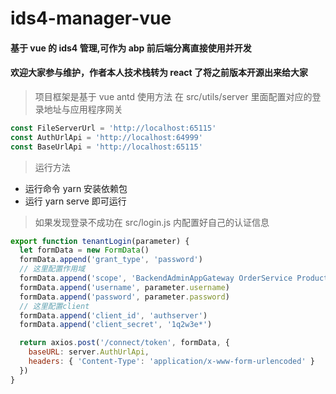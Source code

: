 # ids4-manager-vue

#### 基于 vue 的 ids4 管理,可作为 abp 前后端分离直接使用并开发

#### 欢迎大家参与维护，作者本人技术栈转为 react 了将之前版本开源出来给大家

> 项目框架是基于 vue antd
> 使用方法 在 src/utils/server 里面配置对应的登录地址与应用程序网关

```js
const FileServerUrl = 'http://localhost:65115'
const AuthUrlApi = 'http://localhost:64999'
const BaseUrlApi = 'http://localhost:65115'
```

> 运行方法

- 运行命令 yarn 安装依赖包
- 运行 yarn serve 即可运行

> 如果发现登录不成功在 src/login.js 内配置好自己的认证信息

```js
export function tenantLogin(parameter) {
  let formData = new FormData()
  formData.append('grant_type', 'password')
  // 这里配置作用域
  formData.append('scope', 'BackendAdminAppGateway OrderService ProductService PriceService AgentService CorpService')
  formData.append('username', parameter.username)
  formData.append('password', parameter.password)
  // 这里配置client
  formData.append('client_id', 'authserver')
  formData.append('client_secret', '1q2w3e*')

  return axios.post('/connect/token', formData, {
    baseURL: server.AuthUrlApi,
    headers: { 'Content-Type': 'application/x-www-form-urlencoded' }
  })
}
```
